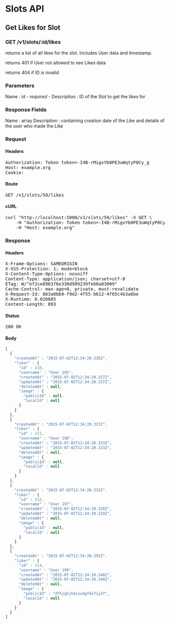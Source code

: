 # Slots API

## Get Likes for Slot

### GET /v1/slots/:id/likes

returns a list of all likes for the slot. Includes User data and timestamp.

returns 401 if User not allowed to see Likes data

returns 404 if ID is invalid

### Parameters

Name : id *- required -*
Description : ID of the Slot to get the likes for


### Response Fields

Name : array
Description : containing creation date of the Like and details of the user who made the Like

### Request

#### Headers

<pre>Authorization: Token token=-I4B-rMigvYb0PE3uWqtyP0Cy_g
Host: example.org
Cookie: </pre>

#### Route

<pre>GET /v1/slots/50/likes</pre>

#### cURL

<pre class="request">curl &quot;http://localhost:5000/v1/slots/50/likes&quot; -X GET \
	-H &quot;Authorization: Token token=-I4B-rMigvYb0PE3uWqtyP0Cy_g&quot; \
	-H &quot;Host: example.org&quot;</pre>

### Response

#### Headers

<pre>X-Frame-Options: SAMEORIGIN
X-XSS-Protection: 1; mode=block
X-Content-Type-Options: nosniff
Content-Type: application/json; charset=utf-8
ETag: W/&quot;ef2ce896376e330d989239fe68a03009&quot;
Cache-Control: max-age=0, private, must-revalidate
X-Request-Id: 863a0bb9-f9d2-4f55-b612-4f65c4b3a6be
X-Runtime: 0.026685
Content-Length: 893</pre>

#### Status

<pre>200 OK</pre>

#### Body

```javascript
[
  {
    "createdAt" : "2015-07-02T12:34:20.320Z",
    "liker" : {
      "id" : 210,
      "username" : "User 195",
      "createdAt" : "2015-07-02T12:34:20.317Z",
      "updatedAt" : "2015-07-02T12:34:20.317Z",
      "deletedAt" : null,
      "image" : {
        "publicId" : null,
        "localId" : null
      }
    }
  },
  {
    "createdAt" : "2015-07-02T12:34:20.327Z",
    "liker" : {
      "id" : 211,
      "username" : "User 196",
      "createdAt" : "2015-07-02T12:34:20.323Z",
      "updatedAt" : "2015-07-02T12:34:20.323Z",
      "deletedAt" : null,
      "image" : {
        "publicId" : null,
        "localId" : null
      }
    }
  },
  {
    "createdAt" : "2015-07-02T12:34:20.333Z",
    "liker" : {
      "id" : 212,
      "username" : "User 197",
      "createdAt" : "2015-07-02T12:34:20.329Z",
      "updatedAt" : "2015-07-02T12:34:20.329Z",
      "deletedAt" : null,
      "image" : {
        "publicId" : null,
        "localId" : null
      }
    }
  },
  {
    "createdAt" : "2015-07-02T12:34:20.355Z",
    "liker" : {
      "id" : 214,
      "username" : "User 199",
      "createdAt" : "2015-07-02T12:34:20.348Z",
      "updatedAt" : "2015-07-02T12:34:20.348Z",
      "deletedAt" : null,
      "image" : {
        "publicId" : "dfhjghjkdisudgfds7iy37",
        "localId" : null
      }
    }
  }
]
```
